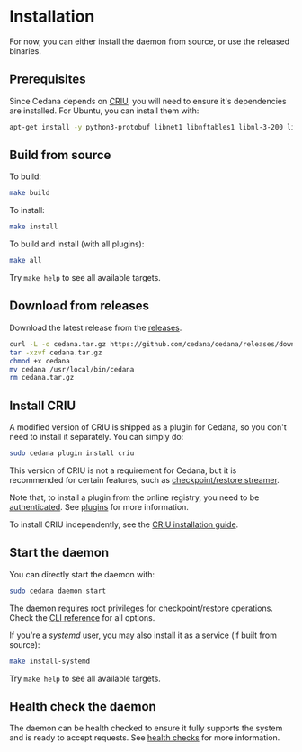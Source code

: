 # Installation

For now, you can either install the daemon from source, or use the released binaries.

## Prerequisites

Since Cedana depends on [CRIU](https://criu.org), you will need to ensure it's dependencies are installed. For Ubuntu, you can install them with:

```sh
apt-get install -y python3-protobuf libnet1 libnftables1 libnl-3-200 libprotobuf-c1 iptables
```

## Build from source

To build:

```sh
make build
```

To install:

```sh
make install
```

To build and install (with all plugins):

```sh
make all
```

Try `make help` to see all available targets.

## Download from releases

Download the latest release from the [releases](https://github.com/cedana/cedana/releases).

```sh
curl -L -o cedana.tar.gz https://github.com/cedana/cedana/releases/download/v0.9.245/cedana-amd64.tar.gz
tar -xzvf cedana.tar.gz
chmod +x cedana
mv cedana /usr/local/bin/cedana
rm cedana.tar.gz
```

## Install CRIU

A modified version of CRIU is shipped as a plugin for Cedana, so you don't need to install it separately. You can simply do:

```sh
sudo cedana plugin install criu
```

This version of CRIU is not a requirement for Cedana, but it is recommended for certain features, such as [checkpoint/restore streamer](../guides/streamer/cr.md).

Note that, to install a plugin from the online registry, you need to be [authenticated](authentication.md). See [plugins](plugins.md) for more information.

To install CRIU independently, see the [CRIU installation guide](https://criu.org/Installation).

## Start the daemon

You can directly start the daemon with:

```sh
sudo cedana daemon start
```

The daemon requires root privileges for checkpoint/restore operations.  Check the [CLI reference](../references/cli/cedana.md) for all options.

If you're a _systemd_ user, you may also install it as a service (if built from source):

```sh
make install-systemd
```

Try `make help` to see all available targets.

## Health check the daemon

The daemon can be health checked to ensure it fully supports the system and is ready to accept requests. See [health checks](health.md) for more information.
